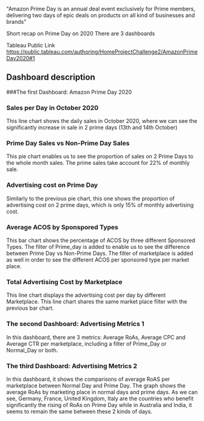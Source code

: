 "Amazon Prime Day is an annual deal event exclusively for Prime members, delivering two days of epic deals on products on all kind of businesses and brands"

Short recap on Prime Day on 2020 
There are 3 dashboards

Tableau Public Link 
https://public.tableau.com/authoring/HomeProjectChallenge2/AmazonPrimeDay2020#1

## Dashboard description

###The first Dashboard: Amazon Prime Day 2020
### Sales per Day in October 2020 
This line chart shows the daily sales in October 2020, where we can see the significantly increase in sale in 2 prime days (13th and 14th October)

### Prime Day Sales vs Non-Prime Day Sales 
This pie chart enables us to see the proportion of sales on 2 Prime Days to the whole month sales. The prime sales take account for 22% of monthly sale. 

### Advertising cost on Prime Day 
Similarly to the previous pie chart, this one shows the proportion of advertising cost on 2 prime days, which is only 15% of monthly advertising cost. 

### Average ACOS by Sponspored Types 
This bar chart shows the percentage of ACOS by three different Sponsored Types. The filter of Prime_day is added to enable us to see the difference between Prime Day vs Non-Prime Days. The filter of marketplace is added as well in order to see the different ACOS per sponsored type per market place. 

### Total Advertising Cost by Marketplace

This line chart displays the advertising cost per day by different Marketplace. This line chart shares the same market place filter with the previous bar chart. 

### The second Dashboard: Advertising Metrics 1

In this dashboard, there are 3 metrics: Average RoAs, Average CPC and Average CTR per marketplace, including a filter of Prime_Day or Normal_Day or both. 


### The third Dashboard: Advertising Metrics 2

In this dashboard, it shows the comparisons of average RoAS per marketplace between Normal Day and Prime Day. The graph shows the average RoAs by marketing place in normal days and prime days. 
As we can see, Germany, France, United Kingdom, Italy are the countries who benefit significantly the rising of RoAs on Prime Day while in Australia and India, it seems to remain the same between these 2 kinds of days. 
